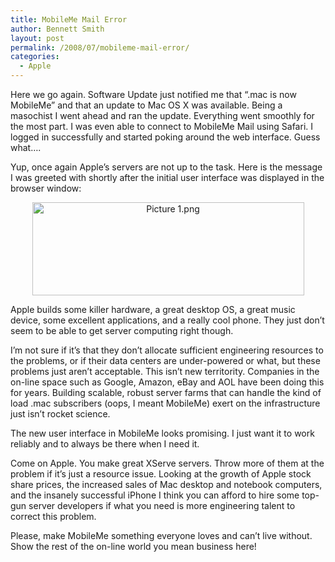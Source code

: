 ```yaml
---
title: MobileMe Mail Error
author: Bennett Smith
layout: post
permalink: /2008/07/mobileme-mail-error/
categories:
  - Apple
---
```

Here we go again. Software Update just notified me that “.mac is now MobileMe” and that an update to Mac OS X was available. Being a masochist I went ahead and ran the update. Everything went smoothly for the most part. I was even able to connect to MobileMe Mail using Safari. I logged in successfully and started poking around the web interface. Guess what….

Yup, once again Apple’s servers are not up to the task. Here is the message I was greeted with shortly after the initial user interface was displayed in the browser window:

<div style="text-align:center;">
  <img src="http://idvlpsw.files.wordpress.com/2008/07/picture-1.png" alt="Picture 1.png" border="0" width="435" height="149" />
</div>

Apple builds some killer hardware, a great desktop OS, a great music device, some excellent applications, and a really cool phone. They just don’t seem to be able to get server computing right though.

I’m not sure if it’s that they don’t allocate sufficient engineering resources to the problems, or if their data centers are under-powered or what, but these problems just aren’t acceptable. This isn’t new territority. Companies in the on-line space such as Google, Amazon, eBay and AOL have been doing this for years. Building scalable, robust server farms that can handle the kind of load .mac subscribers (oops, I meant MobileMe) exert on the infrastructure just isn’t rocket science.

The new user interface in MobileMe looks promising. I just want it to work reliably and to always be there when I need it.

Come on Apple. You make great XServe servers. Throw more of them at the problem if it’s just a resource issue. Looking at the growth of Apple stock share prices, the increased sales of Mac desktop and notebook computers, and the insanely successful iPhone I think you can afford to hire some top-gun server developers if what you need is more engineering talent to correct this problem.

Please, make MobileMe something everyone loves and can’t live without. Show the rest of the on-line world you mean business here!

